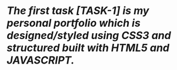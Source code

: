 

# **_The first task [TASK-1] is my personal portfolio which is designed/styled using CSS3 and structured built with HTML5 and JAVASCRIPT._**

